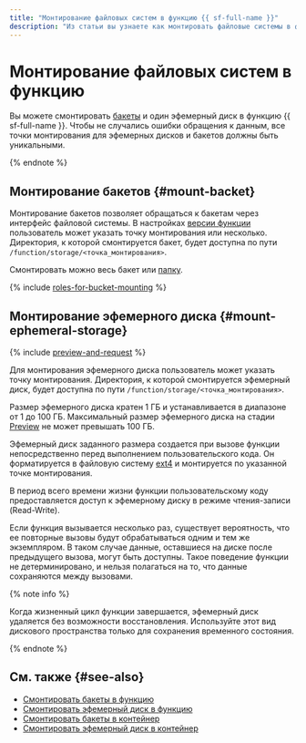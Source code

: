 ```yaml
---
title: "Монтирование файловых систем в функцию {{ sf-full-name }}"
description: "Из статьи вы узнаете как монтировать файловые системы в функцию {{ sf-name }}."
---
```


# Монтирование файловых систем в функцию

Вы можете смонтировать [бакеты](../../storage/concepts/bucket.md) и один эфемерный диск в функцию {{ sf-full-name }}. Чтобы не случались ошибки обращения к данным, все точки монтирования для эфемерных дисков и бакетов должны быть уникальными.

{% endnote %}

## Монтирование бакетов {#mount-backet}

Монтирование бакетов позволяет обращаться к бакетам через интерфейс файловой системы. В настройках [версии функции](function.md#version) пользователь может указать точку монтирования или несколько. Директория, к которой смонтируется бакет, будет доступна по пути `/function/storage/<точка_монтирования>`.

Смонтировать можно весь бакет или [папку](../../storage/concepts/object.md#folder).


{% include [roles-for-bucket-mounting](../../_includes/functions/roles-for-bucket-mounting.md) %}

## Монтирование эфемерного диска {#mount-ephemeral-storage}

{% include [preview-and-request](../../_includes/note-preview-by-request.md) %}

Для монтирования эфемерного диска пользователь может указать точку монтирования. Директория, к которой смонтируется эфемерный диск, будет доступна по пути `/function/storage/<точка_монтирования>`.

Размер эфемерного диска кратен 1 ГБ и устанавливается в диапазоне от 1 до 100 ГБ. Максимальный размер эфемерного диска на стадии [Preview](../../overview/concepts/launch-stages.md) не может превышать 100 ГБ.

Эфемерный диск заданного размера создается при вызове функции непосредственно перед выполнением пользовательского кода. Он форматируется в файловую систему [ext4](https://ru.wikipedia.org/wiki/Ext4) и монтируется по указанной точке монтирования.

В период всего времени жизни функции пользовательскому коду предоставляется доступ к эфемерному диску в режиме чтения-записи (Read-Write).

Если функция вызывается несколько раз, существует вероятность, что ее повторные вызовы будут обрабатываться одним и тем же экземпляром. В таком случае данные, оставшиеся на диске после предыдущего вызова, могут быть доступны. Такое поведение функции не детерминировано, и нельзя полагаться на то, что данные сохраняются между вызовами.

{% note info %}

Когда жизненный цикл функции завершается, эфемерный диск удаляется без возможности восстановления. Используйте этот вид дискового пространства только для сохранения временного состояния.

{% endnote %}


## См. также {#see-also}

* [Cмонтировать бакеты в функцию](../operations/function/mount-bucket.md)
* [Cмонтировать эфемерный диск в функцию](../operations/function/mount-ephemeral-disk.md)
* [Смонтировать бакеты в контейнер](../../serverless-containers/operations/mount-bucket.md)
* [Смонтировать эфемерный диск в контейнер](../../serverless-containers/operations/mount-ephemeral-disk.md)
